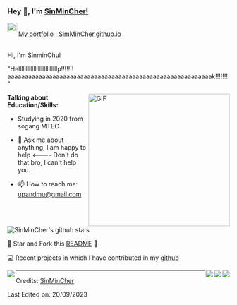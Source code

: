 ### Hey 👋, I'm [SinMinCher!](https://github.com/PrudhviGNV)


<a href="https://[www.linkedin.com/in/SinMinCher](https://github.com/SinMinCher)/">
  <img align="left" alt="SinMinCher's LinkdeIN" width="22px" src="https://cdn.jsdelivr.net/npm/simple-icons@v3/icons/linkedin.svg" />
</a>

<br />
 <a href="[https://github.com/SinMinCher]/" align="left" > My portfolio : SimMinCher.github.io </a> 
<br />
<br />

Hi, I'm SinminChul


"Hellllllllllllllllllllllllllp!!!!!!! aaaaaaaaaaaaaaaaaaaaaaaaaaaaaaaaaaaaaaaaaaaaaaaaaaaaaaaaaaak!!!!!!!" 



 <img align="right" height="300px" width= "320px" alt="GIF" src="https://media.giphy.com/media/CVtNe84hhYF9u/giphy.gif" />

**Talking about Education/Skills:**

- Studying in 2020 from sogang MTEC


- 💬 Ask me about anything, I am happy to help <---- Don't do that bro, I can't help you.
- 📫 How to reach me: upandmu@gmail.com

&nbsp;


![SinMinCher's github stats](https://github-readme-stats.vercel.app/api?username=SinMinCher&show_icons=true&hide_border=true)

:pushpin: Star and Fork this [README](https://github.com/SinMinCher/SinMinCher) :pencil:

💻 Recent projects in which I have contributed in my [github](https://github.com/SinMinCher/)


<a href="https://github.com/SinMinCher/FacialEmotionRecognition-usingCNN">
    <img align="right" src="https://github-readme-stats.vercel.app/api/pin/?username=SinMinCher&repo=FacialEmotionRecognition-usingCNN" />
</a>

<a href="https://github.com/SinMinCher/FaceRecognisationBasedAttendence">
  <img align="right" src="https://github-readme-stats.vercel.app/api/pin/?username=SinMinCher&repo=FaceRecognisationBasedAttendence" />
</a>

<a href="https://github.com/SinMinCher/pathFinderVisualizer">
  <img align="left" src="https://github-readme-stats.vercel.app/api/pin/?username=SinMinCher&repo=pathFinderVisualizer" />
</a>

<a href="https://github.com/SinMinCher/SpeechEmotionRecognization">
  <img align="right" src="https://github-readme-stats.vercel.app/api/pin/?username=SinMinCher&repo=SpeechEmotionRecognization" />
</a>

-----
Credits: [SinMinCher](https://github.com/SinMinCher)

Last Edited on: 20/09/2023
